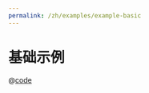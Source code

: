 ```yaml
---
permalink: /zh/examples/example-basic
---
```


# 基础示例

<script setup>
import ExampleBasic from 'docs/examples/components/example-basic.vue';
</script>

<ExampleBasic />

@[code](./components/example-basic.vue)